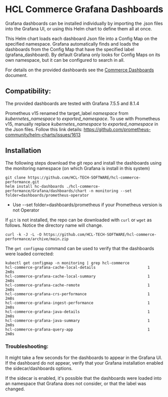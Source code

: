 # HCL Commerce Grafana Dashboards

Grafana dashboards can be installed individually by importing the .json files into the Grafana UI,
or using this Helm chart to define them all at once. 

This Helm chart loads each dashboard Json file into a Config Map on the specified namespace. 
Grafana automatically finds and loads the dashboards from the Config Map that have the
specified label (grafana_dashboard). By default Grafana only looks for Config Maps on its
own namespace, but it can be configured to search in all. 

For details on the provided dashboards see the [Commerce Dashboards](CommerceDashboards.md) document.

## Compatibility:

The provided dashboards are tested with Grafana 7.5.5 and 8.1.4

Prometheus v15 renamed the target_label *namespace* from *kubernetes_namespace* to *exported_namespace*.
To use with Prometheus v15, manually replace *kubernetes_namespace* to *exported_namespace* in the Json files.
Follow this link details: https://github.com/prometheus-community/helm-charts/issues/1613

## Installation

The following steps download the git repo and install the dashboards using the monitoring 
namespace (on which Grafana is install in this system)

```
git clone https://github.com/HCL-TECH-SOFTWARE/hcl-commerce-performance.git
helm install hc-dashboards ./hcl-commerce-performance/Grafana/dashboards/chart -n monitoring --set folder=dashboards/prometheus-operator
```

* Use --set folder=dashboards/prometheus if your Prometheus version is not Operator

If `git` is not installed, the repo can be downloaded with `curl` or `wget` as follows. Notice the
directory name will change.

```
curl -k -J -L -O https://github.com/HCL-TECH-SOFTWARE/hcl-commerce-performance/archive/main.zip 
```

The `get configmap` command can be used to verify that the dashboards were loaded 
corrected:

```
kubectl get configmap -n monitoring | grep hcl-commerce
hcl-commerce-grafana-cache-local-details                       1      2m8s
hcl-commerce-grafana-cache-local-summary                       1      2m8s
hcl-commerce-grafana-cache-remote                              1      2m8s
hcl-commerce-grafana-crs-performance                           1      2m8s
hcl-commerce-grafana-ingest-performance                        1      2m8s
hcl-commerce-grafana-java-details                              1      2m8s
hcl-commerce-grafana-java-summary                              1      2m8s
hcl-commerce-grafana-query-app                                 1      2m8s
```

### Troubleshooting:

It might take a few seconds for the dashboards to appear in the Grafana UI. 
If the dashboard do not appear, verify that your Grafana installation enabled
the sidecar/dashboards options.

If the sidecar is enabled, it's possible that the dashboards were loaded into
an namespace that Grafana does not consider, or that the label was changed.

